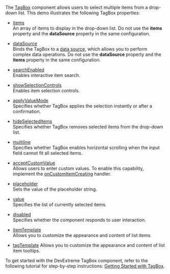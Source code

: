 The [TagBox](/Documentation/ApiReference/UI_Components/dxTagBox/) component allows users to select multiple items from a drop-down list. This demo illustrates the following TagBox properties:

- [items](/Documentation/ApiReference/UI_Components/dxTagBox/Configuration/items/)  
  An array of items to display in the drop-down list. Do not use the **items** property and the **dataSource** property in the same configuration.

- [dataSource](/Documentation/ApiReference/UI_Components/dxTagBox/Configuration/#dataSource)  
  Binds the TagBox to a [data source](/Documentation/ApiReference/Data_Layer/DataSource/), which allows you to perform complex data operations. Do not use the **dataSource** property and the **items** property in the same configuration.

- [searchEnabled](/Documentation/ApiReference/UI_Components/dxTagBox/Configuration/#searchEnabled)  
  Enables interactive item search.

- [showSelectionControls](/Documentation/ApiReference/UI_Components/dxTagBox/Configuration/#showSelectionControls)  
  Enables item selection controls.

- [applyValueMode](/Documentation/ApiReference/UI_Components/dxTagBox/Configuration/#applyValueMode)  
  Specifies whether TagBox applies the selection instantly or after a confirmation.

- [hideSelectedItems](/Documentation/ApiReference/UI_Components/dxTagBox/Configuration/#hideSelectedItems)  
  Specifies whether TagBox removes selected items from the drop-down list.

- [multiline](/Documentation/ApiReference/UI_Components/dxTagBox/Configuration/#multiline)  
  Specifies whether TagBox enables horizontal scrolling when the input field cannot fit all selected items.

- [acceptCustomValue](/Documentation/ApiReference/UI_Components/dxTagBox/Configuration/#acceptCustomValue)  
  Allows users to enter custom values. To enable this capability, implement the [onCustomItemCreating](/Documentation/ApiReference/UI_Components/dxTagBox/Configuration/#onCustomItemCreating) handler.

- [placeholder](/Documentation/ApiReference/UI_Components/dxTagBox/Configuration/#placeholder)  
  Sets the value of the placeholder string.

- [value](/Documentation/ApiReference/UI_Components/dxTagBox/Configuration/#value)  
  Specifies the list of currently selected items.

- [disabled](/Documentation/ApiReference/UI_Components/dxTagBox/Configuration/#disabled)  
  Specifies whether the component responds to user interaction.

- [itemTemplate](/Documentation/ApiReference/UI_Components/dxTagBox/Configuration/#itemTemplate)  
  Allows you to customize the appearance and content of list items.

- [tagTemplate](/Documentation/ApiReference/UI_Components/dxTagBox/Configuration/#tagTemplate)
  Allows you to customize the appearance and content of list item tooltips.

To get started with the DevExtreme TagBox component, refer to the following tutorial for step-by-step instructions: [Getting Started with TagBox](/Documentation/Guide/UI_Components/TagBox/Getting_Started_with_TagBox/).